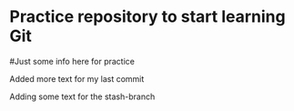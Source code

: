 # Practice repository to start learning Git

#Just some info here for practice

Added more text for my last commit

Adding some text for the stash-branch
